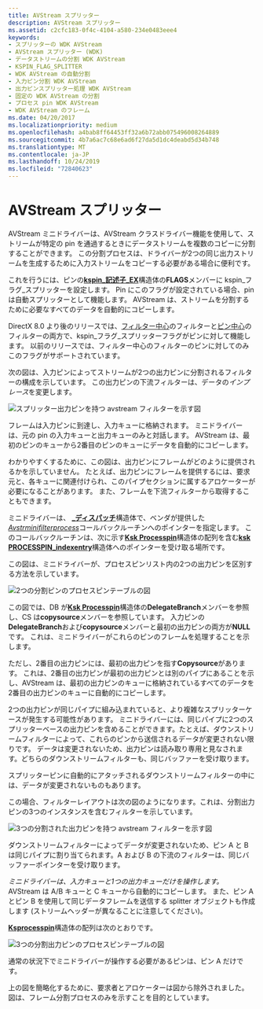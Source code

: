 ```yaml
---
title: AVStream スプリッター
description: AVStream スプリッター
ms.assetid: c2cfc183-0f4c-4104-a580-234e0483eee4
keywords:
- スプリッターの WDK AVStream
- AVStream スプリッター (WDK)
- データストリームの分割 WDK AVStream
- KSPIN_FLAG_SPLITTER
- WDK AVStream の自動分割
- 入力ピン分割 WDK AVStream
- 出力ピンスプリッター処理 WDK AVStream
- 固定の WDK AVStream の分割
- プロセス pin WDK AVStream
- WDK AVStream のフレーム
ms.date: 04/20/2017
ms.localizationpriority: medium
ms.openlocfilehash: a4bab8ff64453ff32a6b72abb075496008264889
ms.sourcegitcommit: 4b7a6ac7c68e6ad6f27da5d1dc4deabd5d34b748
ms.translationtype: MT
ms.contentlocale: ja-JP
ms.lasthandoff: 10/24/2019
ms.locfileid: "72840623"
---
```

# <a name="avstream-splitters"></a>AVStream スプリッター





AVStream ミニドライバーは、AVStream クラスドライバー機能を使用して、ストリームが特定の pin を通過するときにデータストリームを複数のコピーに分割することができます。 この分割プロセスは、ドライバーが2つの同じ出力ストリームを生成するために入力ストリームをコピーする必要がある場合に便利です。

これを行うには、ピンの[**kspin\_記述子\_EX**](https://docs.microsoft.com/windows-hardware/drivers/ddi/ks/ns-ks-_kspin_descriptor_ex)構造体の**FLAGS**メンバーに kspin\_フラグ\_スプリッターを設定します。 Pin にこのフラグが設定されている場合、pin は自動スプリッターとして機能します。 AVStream は、ストリームを分割するために必要なすべてのデータを自動的にコピーします。

DirectX 8.0 より後のリリースでは、[フィルター中心](filter-centric-processing.md)のフィルターと[ピン中心](pin-centric-processing.md)のフィルターの両方で、kspin\_フラグ\_スプリッターフラグがピンに対して機能します。 以前のリリースでは、フィルター中心のフィルターのピンに対してのみこのフラグがサポートされています。

次の図は、入力ピンによってストリームが2つの出力ピンに分割されるフィルターの構成を示しています。 この出力ピンの下流フィルターは、データの*インプレース*を変更します。

![スプリッター出力ピンを持つ avstream フィルターを示す図 ](images/split1.png)

フレームは入力ピンに到達し、入力キューに格納されます。 ミニドライバーは、元の pin の入力キューと出力キューのみと対話します。 AVStream は、最初のピンのキューから2番目のピンのキューにデータを自動的にコピーします。

わかりやすくするために、この図は、出力ピンにフレームがどのように提供されるかを示していません。 たとえば、出力ピンにフレームを提供するには、要求元と、各キューに関連付けられ、このパイプセクションに属するアロケーターが必要になることがあります。 また、フレームを下流フィルターから取得することもできます。

ミニドライバーは、 [ **\_ディスパッチ**](https://docs.microsoft.com/windows-hardware/drivers/ddi/ks/ns-ks-_ksfilter_dispatch)構造体で、ベンダが提供した[*Avstrminifilterprocess*](https://docs.microsoft.com/windows-hardware/drivers/ddi/ks/nc-ks-pfnksfilterprocess)コールバックルーチンへのポインターを指定します。 このコールバックルーチンは、次に示す[**Ksk Processpin**](https://docs.microsoft.com/windows-hardware/drivers/ddi/ks/ns-ks-_ksprocesspin)構造体の配列を含む[**ksk PROCESSPIN\_indexentry**](https://docs.microsoft.com/windows-hardware/drivers/ddi/ks/ns-ks-_ksprocesspin_indexentry)構造体へのポインターを受け取る場所です。

この図は、ミニドライバーが、プロセスピンリスト内の2つの出力ピンを区別する方法を示しています。

![2つの分割ピンのプロセスピンテーブルの図](images/splitppin1.png)

この図では、DB が[**Ksk Processpin**](https://docs.microsoft.com/windows-hardware/drivers/ddi/ks/ns-ks-_ksprocesspin)構造体の**DelegateBranch**メンバーを参照し、CS は**copysource**メンバーを参照しています。 入力ピンの**DelegateBranch**および**copysource**メンバーと最初の出力ピンの両方が**NULL**です。 これは、ミニドライバーがこれらのピンのフレームを処理することを示します。

ただし、2番目の出力ピンには、最初の出力ピンを指す**Copysource**があります。 これは、2番目の出力ピンが最初の出力ピンとは別のパイプにあることを示し、AVStream は、最初の出力ピンのキューに格納されているすべてのデータを2番目の出力ピンのキューに自動的にコピーします。

2つの出力ピンが同じパイプに組み込まれていると、より複雑なスプリッターケースが発生する可能性があります。 ミニドライバーには、同じパイプに2つのスプリッターベースの出力ピンを含めることができます。たとえば、ダウンストリームフィルターによって、これらのピンから送信されるデータが変更されない限りです。 データは変更されないため、出力ピンは読み取り専用と見なされます。どちらのダウンストリームフィルターも、同じバッファーを受け取ります。

スプリッターピンに自動的にアタッチされるダウンストリームフィルターの中には、データが変更されないものもあります。

この場合、フィルターレイアウトは次の図のようになります。これは、分割出力ピンの3つのインスタンスを含むフィルターを示しています。

![3つの分割された出力ピンを持つ avstream フィルターを示す図 ](images/split2.png)

ダウンストリームフィルターによってデータが変更されないため、ピン A と B は同じパイプに割り当てられます。A および B の下流のフィルターは、同じバッファーポインターを受け取ります。

*ミニドライバーは、入力キューと1つの出力キューだけを操作します。* AVStream は A/B キューと C キューから自動的にコピーします。 また、ピン A とピン B を使用して同じデータフレームを送信する splitter オブジェクトも作成します (ストリームヘッダーが異なることに注意してください)。

[**Ksprocesspin**](https://docs.microsoft.com/windows-hardware/drivers/ddi/ks/ns-ks-_ksprocesspin)構造体の配列は次のとおりです。

![3つの分割出力ピンのプロセスピンテーブルの図](images/splitppin2.png)

通常の状況下でミニドライバーが操作する必要があるピンは、ピン A だけです。

上の図を簡略化するために、要求者とアロケーターは図から除外されました。 図は、フレーム分割プロセスのみを示すことを目的としています。

 

 




